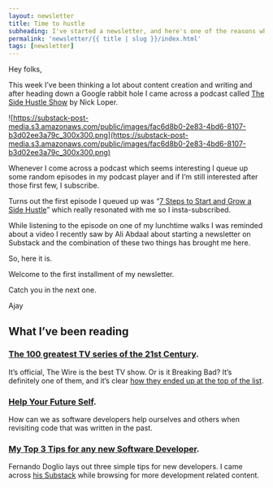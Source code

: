 ```yaml
---
layout: newsletter
title: Time to hustle
subheading: I've started a newsletter, and here's one of the reasons why.
permalink: 'newsletter/{{ title | slug }}/index.html'
tags: [newsletter]
---
```

Hey folks,

This week I’ve been thinking a lot about content creation and writing and after heading down a Google rabbit hole I came across a podcast called [The Side Hustle Show](https://www.sidehustlenation.com/side-hustle-show/) by Nick Loper.

![https://substack-post-media.s3.amazonaws.com/public/images/fac6d8b0-2e83-4bd6-8107-b3d02ee3a79c_300x300.png](https://substack-post-media.s3.amazonaws.com/public/images/fac6d8b0-2e83-4bd6-8107-b3d02ee3a79c_300x300.png)

Whenever I come across a podcast which seems interesting I queue up some random episodes in my podcast player and if I’m still interested after those first few, I subscribe.

Turns out the first episode I queued up was “[7 Steps to Start and Grow a Side Hustle](https://www.sidehustlenation.com/start-a-side-hustle/)” which really resonated with me so I insta-subscribed.

While listening to the episode on one of my lunchtime walks I was reminded about a video I recently saw by Ali Abdaal about starting a newsletter on Substack and the combination of these two things has brought me here.

So, here it is.

Welcome to the first installment of my newsletter.

Catch you in the next one.

Ajay

## What I’ve been reading

### [The 100 greatest TV series of the 21st Century](https://www.bbc.com/culture/article/20211015-the-100-greatest-tv-series-of-the-21st-century).
It’s official, The Wire is the best TV show. Or is it Breaking Bad? It’s definitely one of them, and it’s clear [how they ended up at the top of the list](https://www.youtube.com/watch?v=l4LhXycJ7rI).

### [Help Your Future Self](https://ajaykarwal.com/blog/help-your-future-self/).
How can we as software developers help ourselves and others when revisiting code that was written in the past.

### [My Top 3 Tips for any new Software Developer](https://fernandodoglio.substack.com/p/my-top-3-tips-for-any-new-software).
Fernando Doglio lays out three simple tips for new developers. I came across [his Substack](https://fernandodoglio.substack.com/) while browsing for more development related content.